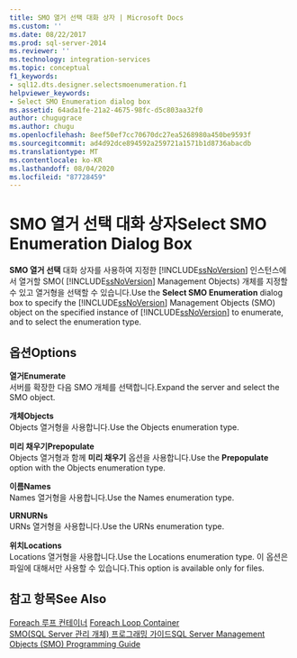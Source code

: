 ```yaml
---
title: SMO 열거 선택 대화 상자 | Microsoft Docs
ms.custom: ''
ms.date: 08/22/2017
ms.prod: sql-server-2014
ms.reviewer: ''
ms.technology: integration-services
ms.topic: conceptual
f1_keywords:
- sql12.dts.designer.selectsmoenumeration.f1
helpviewer_keywords:
- Select SMO Enumeration dialog box
ms.assetid: 64ada1fe-21a2-4675-98fc-d5c803aa32f0
author: chugugrace
ms.author: chugu
ms.openlocfilehash: 8eef50ef7cc70670dc27ea5268980a450be9593f
ms.sourcegitcommit: ad4d92dce894592a259721a1571b1d8736abacdb
ms.translationtype: MT
ms.contentlocale: ko-KR
ms.lasthandoff: 08/04/2020
ms.locfileid: "87728459"
---
```

# <a name="select-smo-enumeration-dialog-box"></a><span data-ttu-id="16bcf-102">SMO 열거 선택 대화 상자</span><span class="sxs-lookup"><span data-stu-id="16bcf-102">Select SMO Enumeration Dialog Box</span></span>
  <span data-ttu-id="16bcf-103">**SMO 열거 선택** 대화 상자를 사용하여 지정한 [!INCLUDE[ssNoVersion](../includes/ssnoversion-md.md)] 인스턴스에서 열거할 SMO( [!INCLUDE[ssNoVersion](../includes/ssnoversion-md.md)] Management Objects) 개체를 지정할 수 있고 열거형을 선택할 수 있습니다.</span><span class="sxs-lookup"><span data-stu-id="16bcf-103">Use the **Select SMO Enumeration** dialog box to specify the [!INCLUDE[ssNoVersion](../includes/ssnoversion-md.md)] Management Objects (SMO) object on the specified instance of [!INCLUDE[ssNoVersion](../includes/ssnoversion-md.md)] to enumerate, and to select the enumeration type.</span></span>  
  
## <a name="options"></a><span data-ttu-id="16bcf-104">옵션</span><span class="sxs-lookup"><span data-stu-id="16bcf-104">Options</span></span>  
 <span data-ttu-id="16bcf-105">**열거**</span><span class="sxs-lookup"><span data-stu-id="16bcf-105">**Enumerate**</span></span>  
 <span data-ttu-id="16bcf-106">서버를 확장한 다음 SMO 개체를 선택합니다.</span><span class="sxs-lookup"><span data-stu-id="16bcf-106">Expand the server and select the SMO object.</span></span>  
  
 <span data-ttu-id="16bcf-107">**개체**</span><span class="sxs-lookup"><span data-stu-id="16bcf-107">**Objects**</span></span>  
 <span data-ttu-id="16bcf-108">Objects 열거형을 사용합니다.</span><span class="sxs-lookup"><span data-stu-id="16bcf-108">Use the Objects enumeration type.</span></span>  
  
 <span data-ttu-id="16bcf-109">**미리 채우기**</span><span class="sxs-lookup"><span data-stu-id="16bcf-109">**Prepopulate**</span></span>  
 <span data-ttu-id="16bcf-110">Objects 열거형과 함께 **미리 채우기** 옵션을 사용합니다.</span><span class="sxs-lookup"><span data-stu-id="16bcf-110">Use the **Prepopulate** option with the Objects enumeration type.</span></span>  
  
 <span data-ttu-id="16bcf-111">**이름**</span><span class="sxs-lookup"><span data-stu-id="16bcf-111">**Names**</span></span>  
 <span data-ttu-id="16bcf-112">Names 열거형을 사용합니다.</span><span class="sxs-lookup"><span data-stu-id="16bcf-112">Use the Names enumeration type.</span></span>  
  
 <span data-ttu-id="16bcf-113">**URN**</span><span class="sxs-lookup"><span data-stu-id="16bcf-113">**URNs**</span></span>  
 <span data-ttu-id="16bcf-114">URNs 열거형을 사용합니다.</span><span class="sxs-lookup"><span data-stu-id="16bcf-114">Use the URNs enumeration type.</span></span>  
  
 <span data-ttu-id="16bcf-115">**위치**</span><span class="sxs-lookup"><span data-stu-id="16bcf-115">**Locations**</span></span>  
 <span data-ttu-id="16bcf-116">Locations 열거형을 사용합니다.</span><span class="sxs-lookup"><span data-stu-id="16bcf-116">Use the Locations enumeration type.</span></span> <span data-ttu-id="16bcf-117">이 옵션은 파일에 대해서만 사용할 수 있습니다.</span><span class="sxs-lookup"><span data-stu-id="16bcf-117">This option is available only for files.</span></span>  
  
## <a name="see-also"></a><span data-ttu-id="16bcf-118">참고 항목</span><span class="sxs-lookup"><span data-stu-id="16bcf-118">See Also</span></span>  
 <span data-ttu-id="16bcf-119">[Foreach 루프 컨테이너](control-flow/foreach-loop-container.md) </span><span class="sxs-lookup"><span data-stu-id="16bcf-119">[Foreach Loop Container](control-flow/foreach-loop-container.md) </span></span>  
 [<span data-ttu-id="16bcf-120">SMO&#40;SQL Server 관리 개체&#41; 프로그래밍 가이드</span><span class="sxs-lookup"><span data-stu-id="16bcf-120">SQL Server Management Objects &#40;SMO&#41; Programming Guide</span></span>](../relational-databases/server-management-objects-smo/sql-server-management-objects-smo-programming-guide.md)  
  
  
